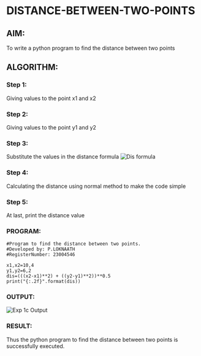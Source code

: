 # DISTANCE-BETWEEN-TWO-POINTS

## AIM:
To write a python program to find the distance between two points
## ALGORITHM:
### Step 1: 
Giving values to the point x1 and x2
### Step 2: 
Giving values to the point y1 and y2
### Step 3: 
Substitute the values in the distance formula 
![Dis formula](https://github.com/Loknaath-sec/DISTANCE-BETWEEN-TWO-POINTS/assets/145742558/6c338a2e-7066-4963-ad7b-f28093c4e380)
### Step 4: 
Calculating the distance using normal method to make the code simple
### Step 5: 
At last, print the distance value
### PROGRAM:
```
#Program to find the distance between two points.
#Developed by: P.LOKNAATH
#RegisterNumber: 23004546

x1,x2=10,4
y1,y2=6,2
dis=(((x2-x1)**2) + ((y2-y1)**2))**0.5
print("{:.2f}".format(dis))
```

### OUTPUT:
![Exp 1c Output](https://github.com/Loknaath-sec/DISTANCE-BETWEEN-TWO-POINTS/assets/145742558/28329e32-c3f9-446a-ba3b-ffd0256bc6cf)


### RESULT:
Thus the python program to find the distance between two points is successfully executed.
